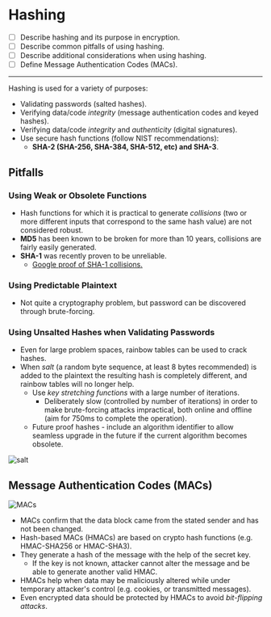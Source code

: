
# Hashing

- [ ] Describe hashing and its purpose in encryption.
- [ ] Describe common pitfalls of using hashing.
- [ ] Describe additional considerations when using hashing.
- [ ] Define Message Authentication Codes (MACs).

---

Hashing is used for a variety of purposes:

- Validating passwords (salted hashes).
- Verifying data/code *integrity* (message authentication codes and keyed hashes).
- Verifying data/code *integrity* and *authenticity* (digital signatures).
- Use secure hash functions (follow NIST recommendations):
  - **SHA-2 (SHA-256, SHA-384, SHA-512, etc) and SHA-3**.

## Pitfalls

### Using Weak or Obsolete Functions

- Hash functions for which it is practical to generate *collisions* (two or more different inputs that correspond to the same hash value) are not considered robust.
- **MD5** has been known to be broken for more than 10 years, collisions are fairly easily generated.
- **SHA-1** was recently proven to be unreliable.
  - [Google proof of SHA-1 collisions.](https://security.googleblog.com/2017/02/announcing-first-sha1-collision.html)

### Using Predictable Plaintext

- Not quite a cryptography problem, but password can be discovered through brute-forcing.

### Using Unsalted Hashes when Validating Passwords

- Even for large problem spaces, rainbow tables can be used to crack hashes.
- When *salt* (a random byte sequence, at least 8 bytes recommended) is added to the plaintext the resulting hash is completely different, and rainbow tables will no longer help.
  - Use *key stretching functions* with a large number of iterations.
    - Deliberately slow (controlled by number of iterations) in order to make brute-forcing attacks impractical, both online and offline (aim for 750ms to complete the operation).
  - Future proof hashes - include an algorithm identifier to allow seamless upgrade in the future if the current algorithm becomes obsolete.

![salt](https://cdn.guidingtech.com/media/assets/WordPress-Import/2016/10/HASH_AND_SALT.png)

## Message Authentication Codes (MACs)

![MACs](https://www.computertechreviews.com/wp-content/uploads/2019/12/maxresdefault-2.jpg)

- MACs confirm that the data block came from the stated sender and has not been changed.
- Hash-based MACs (HMACs) are based on crypto hash functions (e.g. HMAC-SHA256 or HMAC-SHA3).
- They generate a hash of the message with the help of the secret key.
  - If the key is not known, attacker cannot alter the message and be able to generate another valid HMAC.
- HMACs help when data may be maliciously altered while under temporary attacker's control (e.g. cookies, or transmitted messages).
- Even encrypted data should be protected by HMACs to avoid *bit-flipping attacks*.

